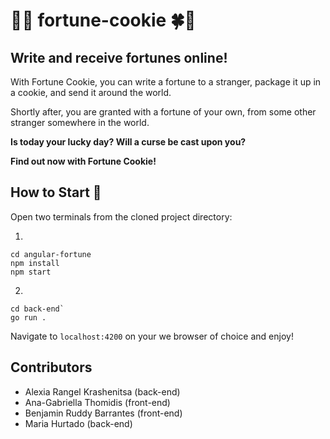 # 🥠🍀 fortune-cookie 🍀🥠

## Write and receive fortunes online!

With Fortune Cookie, you can write a fortune to a stranger, package it up in a cookie, and send it around the world.

Shortly after, you are granted with a fortune of your own, from some other stranger somewhere in the world.

**Is today your lucky day? Will a curse be cast upon you?**

**Find out now with Fortune Cookie!**

## How to Start 🍪
Open two terminals from the cloned project directory:

1)
```
cd angular-fortune
npm install
npm start
```


2)
```
cd back-end`
go run .
```

Navigate to `localhost:4200` on your we browser of choice and enjoy!


## Contributors

- Alexia Rangel Krashenitsa (back-end)  
- Ana-Gabriella Thomidis (front-end)  
- Benjamin Ruddy Barrantes (front-end)  
- Maria Hurtado (back-end)  
